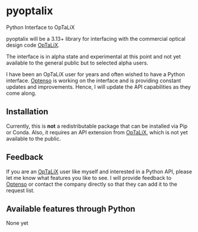 # pyoptalix

Python Interface to OpTaLiX

pyoptalix will be a 3.13+ library for interfacing with the commercial optical
design code [OpTaLiX](http://www.optenso.com).

The interface is in alpha state and experimental at this point and not yet
available to the general public but to selected alpha users.

I have been an OpTaLiX user for years and often wished to have a Python interface.
[Optenso](http://www.optenso.com) is working on the interface and is providing
constant updates and improvements. Hence, I will update the API capabilities as
they come along.


## Installation

Currently, this is **not** a redistributable package that can be installed via Pip
or Conda. Also, it requires an API extension from [OpTaLiX](http://www.optenso.com),
which is not yet available to the public.


## Feedback

If you are an [OpTaLiX](http://www.optenso.com) user like myself and interested
in a Python API, please let me know what features you like to see. I will provide
feedback to [Optenso](http://www.optenso.com) or contact the company directly so
that they can add it to the request list.


## Available features through Python

None yet

